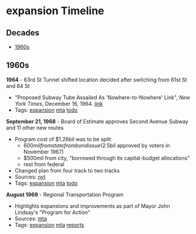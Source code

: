 # expansion Timeline
## Decades
- [1960s](#1960s)

## 1960s
**1964** - 63rd St Tunnel shifted location decided after switching from 61st St and 64 St
- "Proposed Subway Tube Assailed As 'Nowhere-to-Nowhere' Link", *New York Times*, December 16, 1964. [link](http://query.nytimes.com/gst/abstract.html?res=980CE1D71739E633A25755C1A9649D946591D6CF&legacy=true)
- Tags: [expansion](../tags/expansion.md) [mta](../tags/mta.md) [todo](../tags/todo.md)

**September 21, 1968** - Board of Estimate approves Second Avenue Subway and 11 other new routes

- Program cost of $1.26bil was to be split
  - $600mil from state from bond issue ($2.5bil approved by voters in November 1967)
  - $500mil from city, "borrowed through its capital-budget allocations"
  - rest from federal
- Changed plan from four track to two tracks
- Sources: [nyt](http://query.nytimes.com/gst/abstract.html?res=9B05E5DD1E31E034BC4951DFBF668383679EDE&legacy=true)
- Tags: [expansion](../tags/expansion.md) [mta](../tags/mta.md) [todo](../tags/todo.md)

**August 1969** - Regional Transportation Program

- Highlights expansions and improvements as part of Mayor John Lindsay's "Program for Action"
- Sources: [mta](https://ia800502.us.archive.org/14/items/regionaltranspor00newy/regionaltranspor00newy.pdf)
- Tags: [expansion](../tags/expansion.md) [mta](../tags/mta.md) [reports](../tags/reports.md)

